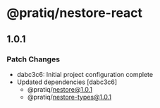 # @pratiq/nestore-react

## 1.0.1

### Patch Changes

- dabc3c6: Initial project configuration complete
- Updated dependencies [dabc3c6]
  - @pratiq/nestore@1.0.1
  - @pratiq/nestore-types@1.0.1

